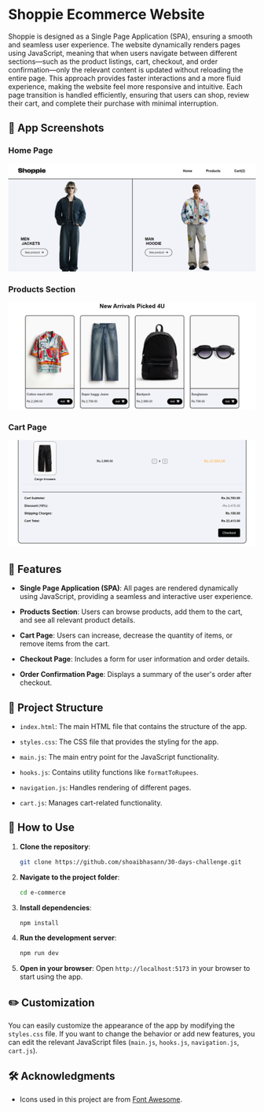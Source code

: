 # Shoppie Ecommerce Website

Shoppie is designed as a Single Page Application (SPA), ensuring a smooth and seamless user experience. The website dynamically renders pages using JavaScript, meaning that when users navigate between different sections—such as the product listings, cart, checkout, and order confirmation—only the relevant content is updated without reloading the entire page. This approach provides faster interactions and a more fluid experience, making the website feel more responsive and intuitive. Each page transition is handled efficiently, ensuring that users can shop, review their cart, and complete their purchase with minimal interruption.

## 📸 App Screenshots

### Home Page
![Shoppie Cart](./public/ss2.png)

### Products Section
![Shoppie Home](./public/ss1.png)

### Cart Page
![Shoppie Cart](./public/ss3.png)


## 🌟 Features

- **Single Page Application (SPA)**: All pages are rendered dynamically using JavaScript, providing a seamless and interactive user experience.

- **Products Section**: Users can browse products, add them to the cart, and see all relevant product details.

- **Cart Page**: Users can increase, decrease the quantity of items, or remove items from the cart.

- **Checkout Page**: Includes a form for user information and order details.

- **Order Confirmation Page**: Displays a summary of the user's order after checkout.

## 📂 Project Structure

- `index.html`: The main HTML file that contains the structure of the app.

- `styles.css`: The CSS file that provides the styling for the app.
- `main.js`: The main entry point for the JavaScript functionality.
- `hooks.js`: Contains utility functions like `formatToRupees`.
- `navigation.js`: Handles rendering of different pages.
- `cart.js`: Manages cart-related functionality.

## 🚀 How to Use

1. **Clone the repository**:
    ```bash
    git clone https://github.com/shoaibhasann/30-days-challenge.git
    ```

2. **Navigate to the project folder**:
    ```bash
    cd e-commerce
    ```

3. **Install dependencies**:
    ```bash
    npm install
    ```

4. **Run the development server**:
    ```bash
    npm run dev
    ```

5. **Open in your browser**:
    Open `http://localhost:5173` in your browser to start using the app.

## ✏️ Customization

You can easily customize the appearance of the app by modifying the `styles.css` file. If you want to change the behavior or add new features, you can edit the relevant JavaScript files (`main.js`, `hooks.js`, `navigation.js`, `cart.js`).


## 🛠 Acknowledgments

- Icons used in this project are from [Font Awesome](https://fontawesome.com/).
